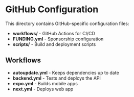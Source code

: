 # GitHub Configuration

This directory contains GitHub-specific configuration files:

- **workflows/** - GitHub Actions for CI/CD
- **FUNDING.yml** - Sponsorship configuration
- **scripts/** - Build and deployment scripts

## Workflows

- **autoupdate.yml** - Keeps dependencies up to date
- **backend.yml** - Tests and deploys the API
- **expo.yml** - Builds mobile apps
- **next.yml** - Deploys web app